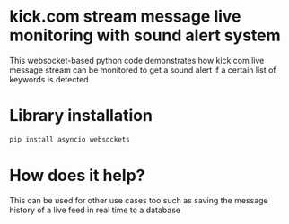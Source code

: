 # kick.com stream message live monitoring with sound alert system
This websocket-based python code demonstrates how kick.com live message stream can be monitored to get a sound alert if a certain list of keywords is detected

# Library installation
```bash
pip install asyncio websockets 
```

# How does it help?
This can be used for other use cases too such as saving the message history of a live feed in real time to a database 
